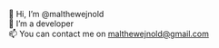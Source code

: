 👋 Hi, I’m @malthewejnold  
👀 I’m a developer  
📫 You can contact me on malthewejnold@gmail.com 

<!---
malthewejnold/malthewejnold is a ✨ special ✨ repository because its `README.md` (this file) appears on your GitHub profile.
You can click the Preview link to take a look at your changes.
--->
